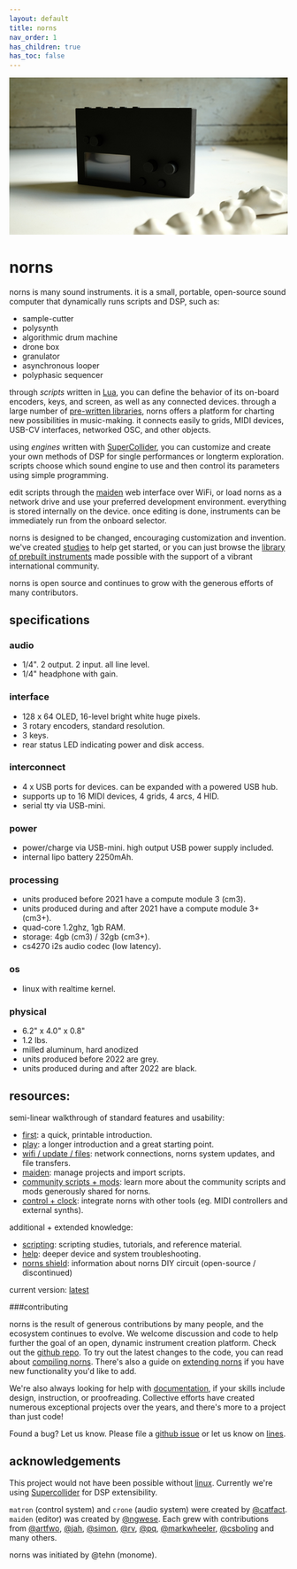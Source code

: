 ```yaml
---
layout: default
title: norns
nav_order: 1
has_children: true
has_toc: false
---
```


![](../norns/image/norns-black.jpeg)

# norns

norns is many sound instruments. it is a small, portable, open-source sound computer that dynamically runs scripts and DSP, such as:

- sample-cutter
- polysynth
- algorithmic drum machine
- drone box
- granulator
- asynchronous looper
- polyphasic sequencer

through *scripts* written in [Lua](https://www.lua.org/about.html), you can define the behavior of its on-board encoders, keys, and screen, as well as any connected devices. through a large number of [pre-written libraries](../norns/reference), norns offers a platform for charting new possibilities in music-making. it connects easily to grids, MIDI devices, USB-CV interfaces, networked OSC, and other objects.

using *engines* written with [SuperCollider](https://supercollider.github.io), you can customize and create your own methods of DSP for single performances or longterm exploration. scripts choose which sound engine to use and then control its parameters using simple programming.

edit scripts through the [maiden](https://monome.org/docs/norns/maiden/) web interface over WiFi, or load norns as a network drive and use your preferred development environment. everything is stored internally on the device. once editing is done, instruments can be immediately run from the onboard selector.

norns is designed to be changed, encouraging customization and invention. we've created [studies](../norns/scripting) to help get started, or you can just browse the [library of prebuilt instruments](https://norns.community) made possible with the support of a vibrant international community.

norns is open source and continues to grow with the generous efforts of many contributors.

## specifications

### audio


- 1/4". 2 output. 2 input. all line level.
- 1/4" headphone with gain.

### interface

- 128 x 64 OLED, 16-level bright white huge pixels.
- 3 rotary encoders, standard resolution.
- 3 keys.</li>
- rear status LED indicating power and disk access.

### interconnect

- 4 x USB ports for devices. can be expanded with a powered USB hub.
- supports up to 16 MIDI devices, 4 grids, 4 arcs, 4 HID.
- serial tty via USB-mini.

### power

- power/charge via USB-mini. high output USB power supply included.
- internal lipo battery 2250mAh.

### processing</h3> 

- units produced before 2021 have a compute module 3 (cm3).
- units produced during and after 2021 have a compute module 3+ (cm3+).
- quad-core 1.2ghz, 1gb RAM.
- storage: 4gb (cm3) / 32gb (cm3+).
- cs4270 i2s audio codec (low latency).

### os

- linux with realtime kernel.

### physical

- 6.2" x 4.0" x 0.8"
- 1.2 lbs.
- milled aluminum, hard anodized
- units produced before 2022 are grey.
- units produced during and after 2022 are black.

## resources:

semi-linear walkthrough of standard features and usability:

- [first](norns-first.pdf): a quick, printable introduction.
- [play](../norns/play): a longer introduction and a great starting point.
- [wifi / update / files](../norns/wifi-files): network connections, norns system updates, and file transfers.
- [maiden](../norns/maiden): manage projects and import scripts.
- [community scripts + mods](../norns/community-scripts): learn more about the community scripts and mods generously shared for norns.
- [control + clock](../norns/control-clock): integrate norns with other tools (eg. MIDI controllers and external synths).

additional + extended knowledge:

- [scripting](../norns/scripting): scripting studies, tutorials, and reference material.
- [help](../norns/help): deeper device and system troubleshooting.
- [norns shield](../norns/shield): information about norns DIY circuit (open-source / discontinued)

current version: [latest](https://l.llllllll.co/norns)

###contributing

norns is the result of generous contributions by many people, and the ecosystem continues to evolve. We welcome discussion and code to help further the goal of an open, dynamic instrument creation platform. Check out the [github repo](https://github.com/monome/norns). To try out the latest changes to the code, you can read about [compiling norns](../norns/compiling). There's also a guide on [extending norns](../norns/extending) if you have new functionality you'd like to add.

We're also always looking for help with [documentation](https://github.com/monome/docs), if your skills include design, instruction, or proofreading. Collective efforts have created numerous exceptional projects over the years, and there's more to a project than just code!

Found a bug? Let us know. Please file a [github issue](https://github.com/monome/norns/issues) or let us know on [lines](https://llllllll.co/t/norns-help/14016).

## acknowledgements

This project would not have been possible without [linux](https://en.wikipedia.org/wiki/Linux).  Currently we're using [Supercollider](https://supercollider.github.io) for DSP extensibility.

`matron` (control system) and `crone` (audio system) were created by [@catfact](https://github.com/catfact). `maiden` (editor) was created by [@ngwese](https://github.com/ngwese). Each grew with contributions from [@artfwo](https://github.com/artfwo), [@jah](https://github.com/antonhornquist), [@simon](https://github.com/simonvanderveldt), [@rv](https://github.com/ranch-verdin), [@pq](https://github.com/pq), [@markwheeler](https://github.com/markwheeler), [@csboling](https://github.com/csboling) and many others.

norns was initiated by @tehn (monome).
